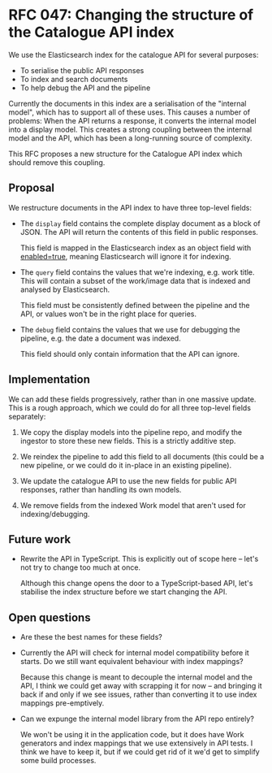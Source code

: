 # RFC 047: Changing the structure of the Catalogue API index

We use the Elasticsearch index for the catalogue API for several purposes:

*   To serialise the public API responses
*   To index and search documents
*   To help debug the API and the pipeline

Currently the documents in this index are a serialisation of the "internal model", which has to support all of these uses.
This causes a number of problems:
When the API returns a response, it converts the internal model into a display model.
This creates a strong coupling between the internal model and the API, which has been a long-running source of complexity.

This RFC proposes a new structure for the Catalogue API index which should remove this coupling.

## Proposal

We restructure documents in the API index to have three top-level fields:

-   The `display` field contains the complete display document as a block of JSON.
    The API will return the contents of this field in public responses.

    This field is mapped in the Elasticsearch index as an object field with [enabled=true](https://www.elastic.co/guide/en/elasticsearch/reference/current/enabled.html), meaning Elasticsearch will ignore it for indexing.

-   The `query` field contains the values that we're indexing, e.g. work title.
    This will contain a subset of the work/image data that is indexed and analysed by Elasticsearch.

    This field must be consistently defined between the pipeline and the API, or values won't be in the right place for queries.

-   The `debug` field contains the values that we use for debugging the pipeline, e.g. the date a document was indexed.

    This field should only contain information that the API can ignore.

## Implementation

We can add these fields progressively, rather than in one massive update.
This is a rough approach, which we could do for all three top-level fields separately:

1.  We copy the display models into the pipeline repo, and modify the ingestor to store these new fields.
    This is a strictly additive step.

2.  We reindex the pipeline to add this field to all documents (this could be a new pipeline, or we could do it in-place in an existing pipeline).

3.  We update the catalogue API to use the new fields for public API responses, rather than handling its own models.

4.  We remove fields from the indexed Work model that aren't used for indexing/debugging.

## Future work

*   Rewrite the API in TypeScript.
    This is explicitly out of scope here – let's not try to change too much at once.

    Although this change opens the door to a TypeScript-based API, let's stabilise the index structure before we start changing the API.

## Open questions

*   Are these the best names for these fields?

*   Currently the API will check for internal model compatibility before it starts.
    Do we still want equivalent behaviour with index mappings?

    Because this change is meant to decouple the internal model and the API, I think we could get away with scrapping it for now – and bringing it back if and only if we see issues, rather than converting it to use index mappings pre-emptively.

*   Can we expunge the internal model library from the API repo entirely?

    We won't be using it in the application code, but it does have Work generators and index mappings that we use extensively in API tests.
    I think we have to keep it, but if we could get rid of it we'd get to simplify some build processes.
